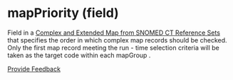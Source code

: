 # mapPriority (field)

Field in a [Complex and Extended Map from SNOMED CT Reference Sets](<../../../5 reference-set-release-files-specification/5.2 reference-set-types/5.2.3 map-reference-sets/5.2.3.3-complex-and-extended-map-from-snomed-ct-reference-sets.md>) that specifies the order in which complex map records should be checked. Only the first map record meeting the run - time selection criteria will be taken as the target code within each mapGroup .






<a href="https://docs.google.com/forms/d/e/1FAIpQLScTmbZIf0UEQwYDkY27EEWBkaiYkHSbR0_9DmFrMLXoQLyL7Q/viewform?usp=pp_url&entry.1767247133=Release+File+Specification&entry.670899847=mapPriority%20%28field%29" class="button primary">Provide Feedback</a>
